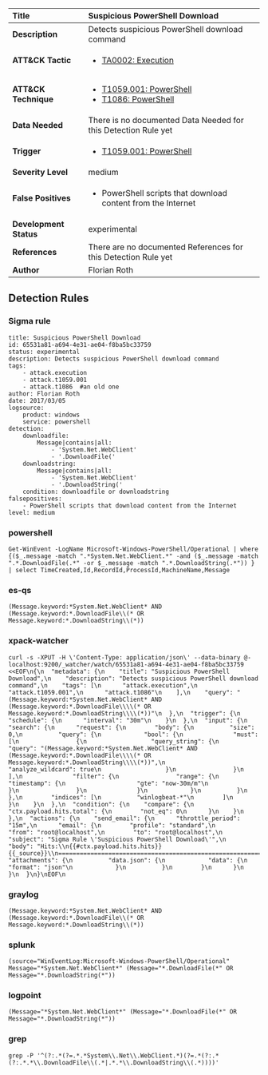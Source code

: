 | Title                    | Suspicious PowerShell Download       |
|:-------------------------|:------------------|
| **Description**          | Detects suspicious PowerShell download command |
| **ATT&amp;CK Tactic**    |  <ul><li>[TA0002: Execution](https://attack.mitre.org/tactics/TA0002)</li></ul>  |
| **ATT&amp;CK Technique** | <ul><li>[T1059.001: PowerShell](https://attack.mitre.org/techniques/T1059/001)</li><li>[T1086: PowerShell](https://attack.mitre.org/techniques/T1086)</li></ul>  |
| **Data Needed**          |  There is no documented Data Needed for this Detection Rule yet  |
| **Trigger**              | <ul><li>[T1059.001: PowerShell](../Triggers/T1059.001.md)</li></ul>  |
| **Severity Level**       | medium |
| **False Positives**      | <ul><li>PowerShell scripts that download content from the Internet</li></ul>  |
| **Development Status**   | experimental |
| **References**           |  There are no documented References for this Detection Rule yet  |
| **Author**               | Florian Roth |


## Detection Rules

### Sigma rule

```
title: Suspicious PowerShell Download
id: 65531a81-a694-4e31-ae04-f8ba5bc33759
status: experimental
description: Detects suspicious PowerShell download command
tags:
    - attack.execution
    - attack.t1059.001
    - attack.t1086  #an old one
author: Florian Roth
date: 2017/03/05
logsource:
    product: windows
    service: powershell
detection:
    downloadfile:
        Message|contains|all:
            - 'System.Net.WebClient'
            - '.DownloadFile('
    downloadstring:
        Message|contains|all:
            - 'System.Net.WebClient'
            - '.DownloadString('
    condition: downloadfile or downloadstring
falsepositives:
    - PowerShell scripts that download content from the Internet
level: medium

```





### powershell
    
```
Get-WinEvent -LogName Microsoft-Windows-PowerShell/Operational | where {($_.message -match ".*System.Net.WebClient.*" -and ($_.message -match ".*.DownloadFile(.*" -or $_.message -match ".*.DownloadString(.*")) } | select TimeCreated,Id,RecordId,ProcessId,MachineName,Message
```


### es-qs
    
```
(Message.keyword:*System.Net.WebClient* AND (Message.keyword:*.DownloadFile\\(* OR Message.keyword:*.DownloadString\\(*))
```


### xpack-watcher
    
```
curl -s -XPUT -H \'Content-Type: application/json\' --data-binary @- localhost:9200/_watcher/watch/65531a81-a694-4e31-ae04-f8ba5bc33759 <<EOF\n{\n  "metadata": {\n    "title": "Suspicious PowerShell Download",\n    "description": "Detects suspicious PowerShell download command",\n    "tags": [\n      "attack.execution",\n      "attack.t1059.001",\n      "attack.t1086"\n    ],\n    "query": "(Message.keyword:*System.Net.WebClient* AND (Message.keyword:*.DownloadFile\\\\(* OR Message.keyword:*.DownloadString\\\\(*))"\n  },\n  "trigger": {\n    "schedule": {\n      "interval": "30m"\n    }\n  },\n  "input": {\n    "search": {\n      "request": {\n        "body": {\n          "size": 0,\n          "query": {\n            "bool": {\n              "must": [\n                {\n                  "query_string": {\n                    "query": "(Message.keyword:*System.Net.WebClient* AND (Message.keyword:*.DownloadFile\\\\(* OR Message.keyword:*.DownloadString\\\\(*))",\n                    "analyze_wildcard": true\n                  }\n                }\n              ],\n              "filter": {\n                "range": {\n                  "timestamp": {\n                    "gte": "now-30m/m"\n                  }\n                }\n              }\n            }\n          }\n        },\n        "indices": [\n          "winlogbeat-*"\n        ]\n      }\n    }\n  },\n  "condition": {\n    "compare": {\n      "ctx.payload.hits.total": {\n        "not_eq": 0\n      }\n    }\n  },\n  "actions": {\n    "send_email": {\n      "throttle_period": "15m",\n      "email": {\n        "profile": "standard",\n        "from": "root@localhost",\n        "to": "root@localhost",\n        "subject": "Sigma Rule \'Suspicious PowerShell Download\'",\n        "body": "Hits:\\n{{#ctx.payload.hits.hits}}{{_source}}\\n================================================================================\\n{{/ctx.payload.hits.hits}}",\n        "attachments": {\n          "data.json": {\n            "data": {\n              "format": "json"\n            }\n          }\n        }\n      }\n    }\n  }\n}\nEOF\n
```


### graylog
    
```
(Message.keyword:*System.Net.WebClient* AND (Message.keyword:*.DownloadFile\\(* OR Message.keyword:*.DownloadString\\(*))
```


### splunk
    
```
(source="WinEventLog:Microsoft-Windows-PowerShell/Operational" Message="*System.Net.WebClient*" (Message="*.DownloadFile(*" OR Message="*.DownloadString(*"))
```


### logpoint
    
```
(Message="*System.Net.WebClient*" (Message="*.DownloadFile(*" OR Message="*.DownloadString(*"))
```


### grep
    
```
grep -P '^(?:.*(?=.*.*System\\.Net\\.WebClient.*)(?=.*(?:.*(?:.*.*\\.DownloadFile\\(.*|.*.*\\.DownloadString\\(.*))))'
```



